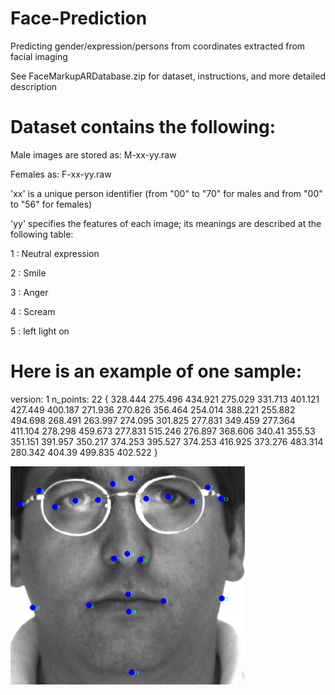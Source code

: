 # Face-Prediction
Predicting gender/expression/persons from coordinates extracted from facial imaging 

See FaceMarkupARDatabase.zip for dataset, instructions, and more detailed description

# Dataset contains the following:

Male images are stored as: M-xx-yy.raw

Females as: F-xx-yy.raw

'xx' is a unique person identifier (from "00" to "70" for males and from "00" to "56" for females)

'yy' specifies the features of each image; its meanings are described at the following table:

1 : Neutral expression

2 : Smile

3 : Anger

4 : Scream

5 : left light on

# Here is an example of one sample:
version: 1
n_points: 22
{
328.444 275.496
434.921 275.029
331.713 401.121
427.449 400.187
271.936 270.826
356.464 254.014
388.221 255.882
494.698 268.491
263.997 274.095
301.825 277.831
349.459 277.364
411.104 278.298
459.673 277.831
515.246 276.897
368.606 340.41
355.53 351.151
391.957 350.217
374.253 395.527
374.253 416.925
373.276 483.314
280.342 404.39
499.835 402.522
}


![FaceAR](FaceAR.png)
